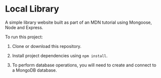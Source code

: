 # Local Library

A simple library website built as part of an MDN tutorial using Mongoose, Node and Express.

To run this project:

1. Clone or download this repository.

2. Install project dependencies using `npm install`.

3. To perform database operations, you will need to create and connect to a MongoDB database.
